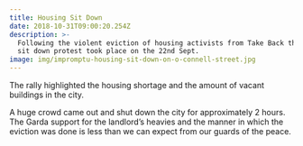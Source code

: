 ```yaml
---
title: Housing Sit Down
date: 2018-10-31T09:00:20.254Z
description: >-
  Following the violent eviction of housing activists from Take Back the City a
  sit down protest took place on the 22nd Sept. 
image: img/impromptu-housing-sit-down-on-o-connell-street.jpg
---
```

The rally highlighted the housing shortage and the amount of vacant buildings in the city.



A huge crowd came out and shut down the city for approximately 2 hours. The Garda support for the landlord’s heavies and the manner in which the eviction was done is less than we can expect from our guards of the peace.
